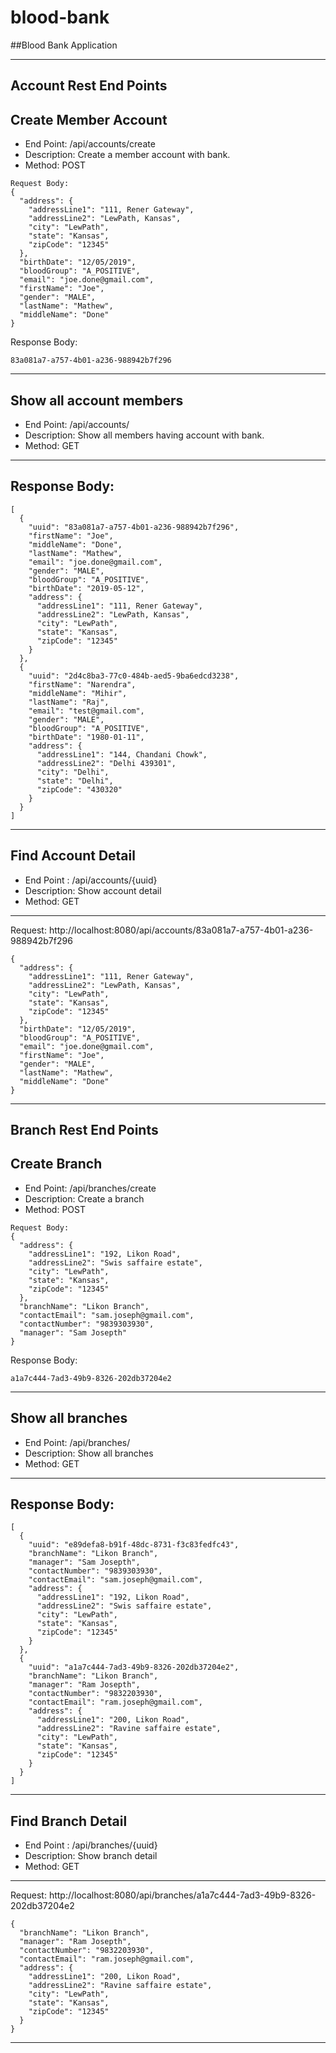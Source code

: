 # blood-bank
##Blood Bank Application

---------------------------------------------------------------------------------------
Account Rest End Points
---------------------------------------------------------------------------------------
## Create Member Account

*   End Point: /api/accounts/create 
*   Description: Create a member account with bank.
*   Method: POST
```
Request Body: 
{
  "address": {
    "addressLine1": "111, Rener Gateway",
    "addressLine2": "LewPath, Kansas",
    "city": "LewPath",
    "state": "Kansas",
    "zipCode": "12345"
  },
  "birthDate": "12/05/2019",
  "bloodGroup": "A_POSITIVE",
  "email": "joe.done@gmail.com",
  "firstName": "Joe",
  "gender": "MALE",
  "lastName": "Mathew",
  "middleName": "Done"
}
```
Response Body: 
```
83a081a7-a757-4b01-a236-988942b7f296
```
---------------------------------------------------------------------------------------
## Show all account members
* End Point: /api/accounts/
* Description: Show all members having account with bank.
* Method: GET
---------------------------------------------------------------------------------------
Response Body:   
---------------------------------------------------------------------------------------
```
[
  {
    "uuid": "83a081a7-a757-4b01-a236-988942b7f296",
    "firstName": "Joe",
    "middleName": "Done",
    "lastName": "Mathew",
    "email": "joe.done@gmail.com",
    "gender": "MALE",
    "bloodGroup": "A_POSITIVE",
    "birthDate": "2019-05-12",
    "address": {
      "addressLine1": "111, Rener Gateway",
      "addressLine2": "LewPath, Kansas",
      "city": "LewPath",
      "state": "Kansas",
      "zipCode": "12345"
    }
  },
  {
    "uuid": "2d4c8ba3-77c0-484b-aed5-9ba6edcd3238",
    "firstName": "Narendra",
    "middleName": "Mihir",
    "lastName": "Raj",
    "email": "test@gmail.com",
    "gender": "MALE",
    "bloodGroup": "A_POSITIVE",
    "birthDate": "1980-01-11",
    "address": {
      "addressLine1": "144, Chandani Chowk",
      "addressLine2": "Delhi 439301",
      "city": "Delhi",
      "state": "Delhi",
      "zipCode": "430320"
    }
  }
]
```
----------------------------------------------------------------------------------------
## Find Account Detail
* End Point : /api/accounts/{uuid}
* Description: Show account detail
* Method: GET
----------------------------------------------------------------------------------------
Request: http://localhost:8080/api/accounts/83a081a7-a757-4b01-a236-988942b7f296
```
{
  "address": {
    "addressLine1": "111, Rener Gateway",
    "addressLine2": "LewPath, Kansas",
    "city": "LewPath",
    "state": "Kansas",
    "zipCode": "12345"
  },
  "birthDate": "12/05/2019",
  "bloodGroup": "A_POSITIVE",
  "email": "joe.done@gmail.com",
  "firstName": "Joe",
  "gender": "MALE",
  "lastName": "Mathew",
  "middleName": "Done"
}
```
----------------------------------------------------------------------------------------
Branch Rest End Points
---------------------------------------------------------------------------------------
## Create Branch

*   End Point: /api/branches/create 
*   Description: Create a branch
*   Method: POST
```
Request Body: 
{
  "address": {
    "addressLine1": "192, Likon Road",
    "addressLine2": "Swis saffaire estate",
    "city": "LewPath",
    "state": "Kansas",
    "zipCode": "12345"
  },
  "branchName": "Likon Branch",
  "contactEmail": "sam.joseph@gmail.com",
  "contactNumber": "9839303930",
  "manager": "Sam Josepth"
}
```
Response Body: 
```
a1a7c444-7ad3-49b9-8326-202db37204e2
```
---------------------------------------------------------------------------------------
## Show all branches
* End Point: /api/branches/
* Description: Show all branches
* Method: GET
---------------------------------------------------------------------------------------
Response Body:   
---------------------------------------------------------------------------------------
```
[
  {
    "uuid": "e89defa8-b91f-48dc-8731-f3c83fedfc43",
    "branchName": "Likon Branch",
    "manager": "Sam Josepth",
    "contactNumber": "9839303930",
    "contactEmail": "sam.joseph@gmail.com",
    "address": {
      "addressLine1": "192, Likon Road",
      "addressLine2": "Swis saffaire estate",
      "city": "LewPath",
      "state": "Kansas",
      "zipCode": "12345"
    }
  },
  {
    "uuid": "a1a7c444-7ad3-49b9-8326-202db37204e2",
    "branchName": "Likon Branch",
    "manager": "Ram Josepth",
    "contactNumber": "9832203930",
    "contactEmail": "ram.joseph@gmail.com",
    "address": {
      "addressLine1": "200, Likon Road",
      "addressLine2": "Ravine saffaire estate",
      "city": "LewPath",
      "state": "Kansas",
      "zipCode": "12345"
    }
  }
]
```
----------------------------------------------------------------------------------------
## Find Branch Detail
* End Point : /api/branches/{uuid}
* Description: Show branch detail
* Method: GET
----------------------------------------------------------------------------------------
Request: http://localhost:8080/api/branches/a1a7c444-7ad3-49b9-8326-202db37204e2
```
{
  "branchName": "Likon Branch",
  "manager": "Ram Josepth",
  "contactNumber": "9832203930",
  "contactEmail": "ram.joseph@gmail.com",
  "address": {
    "addressLine1": "200, Likon Road",
    "addressLine2": "Ravine saffaire estate",
    "city": "LewPath",
    "state": "Kansas",
    "zipCode": "12345"
  }
}
```
----------------------------------------------------------------------------------------
